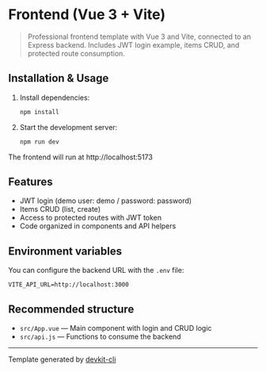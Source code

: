 # Frontend (Vue 3 + Vite)

> Professional frontend template with Vue 3 and Vite, connected to an Express backend. Includes JWT login example, items CRUD, and protected route consumption.

## Installation & Usage

1. Install dependencies:
   ```bash
   npm install
   ```
2. Start the development server:
   ```bash
   npm run dev
   ```

The frontend will run at http://localhost:5173

## Features

- JWT login (demo user: demo / password: password)
- Items CRUD (list, create)
- Access to protected routes with JWT token
- Code organized in components and API helpers

## Environment variables

You can configure the backend URL with the `.env` file:

```
VITE_API_URL=http://localhost:3000
```

## Recommended structure

- `src/App.vue` — Main component with login and CRUD logic
- `src/api.js` — Functions to consume the backend

---

Template generated by [devkit-cli](https://www.npmjs.com/package/devkit-cli)
